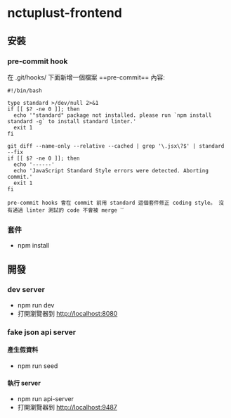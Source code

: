 
nctuplust-frontend
===

## 安裝
### pre-commit hook
在 .git/hooks/ 下面新增一個檔案 ==pre-commit== 
內容:
```shell
#!/bin/bash

type standard >/dev/null 2>&1
if [[ $? -ne 0 ]]; then
  echo '"standard" package not installed. please run `npm install standard -g` to install standard linter.'
  exit 1
fi

git diff --name-only --relative --cached | grep '\.jsx\?$' | standard --fix
if [[ $? -ne 0 ]]; then
  echo '------'
  echo 'JavaScript Standard Style errors were detected. Aborting commit.'
  exit 1
fi
```
`
pre-commit hooks 會在 commit 前用 standard 這個套件修正 coding style。
沒有通過 linter 測試的 code 不會被 merge ˋˊ
`
### 套件
- npm install


## 開發 
### dev server
- npm run dev
- 打開瀏覽器到 [http://localhost:8080](http://localhost:8080)

### fake json api server
#### 產生假資料
- npm run seed
#### 執行 server
- npm run api-server
- 打開瀏覽器到 [http://localhost:9487](http://localhost:9487)
